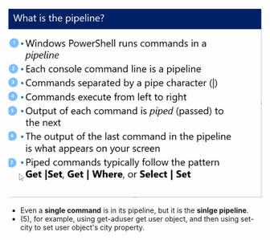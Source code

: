![alt](pic/bandicam%202022-10-07%2016-04-57-570.jpg)

- Even a **single command** is in its pipeline, but it is the **sinlge pipeline**.
- (5), for example, using get-aduser get user object, and then using set-city to set user object's city property.
